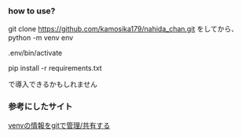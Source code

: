 ### how to use?
git clone https://github.com/kamosika179/nahida_chan.git
をしてから、
python -m venv env

.env/bin/activate

pip install -r requirements.txt

で導入できるかもしれません


### 参考にしたサイト
[venvの情報をgitで管理/共有する](https://www.lisz-works.com/entry/git-venv)